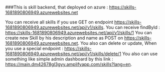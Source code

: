 ###This is skill backend, that deployed on azure : https://skills-1681890806949.azurewebsites.net

You can receive all skills if you use GET on endpoint https://skills-1681890806949.azurewebsites.net/api/v1/skills.
You can receive findById : https://skills-1681890806949.azurewebsites.net/api/v1/skills/1
You can create new Skill by his description and name as POST on https://skills-1681890806949.azurewebsites.net.
You also can delete or update, When you use a special endpoint : https://skills-1681890806949.azurewebsites.net/api/v1/skills/delete/1
You also can use something like simple admin dashboard by this link : https://main.dm42678gl3gyy.amplifyapp.com/skills?lang=en.
